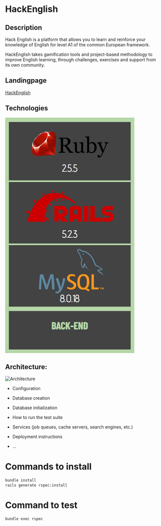 #  HackEnglish

## Description

Hack English is a platform that allows you to learn and reinforce your knowledge of English for level A1 of the common European framework.

HackEnglish takes gamification tools and project-based methodology to improve English learning, through challenges, exercises and support from its own community.

## Landingpage
[HackEnglish](http://hackenglish.me/)

 <!--Image here-->
 
## Technologies
![Technologies Back-End](https://github.com/nildiert/HackEnglish/blob/alejo/images/Technologies_BackEnd.png)


## Architecture:
![Architecture](https://whimsical.com/XYLFeNrT4x4KFiwoh3jpjC)

* Configuration

* Database creation

* Database initialization

* How to run the test suite

* Services (job queues, cache servers, search engines, etc.)

* Deployment instructions

* ...

# Commands to install

    bundle install
    rails generate rspec:install

# Command to test

    bundle exec rspec

